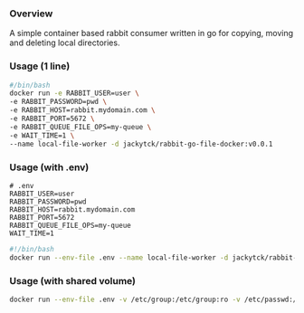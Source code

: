### Overview
A simple container based rabbit consumer written in go for copying, moving and deleting local directories.

### Usage (1 line)
``` bash
#/bin/bash
docker run -e RABBIT_USER=user \
-e RABBIT_PASSWORD=pwd \
-e RABBIT_HOST=rabbit.mydomain.com \
-e RABBIT_PORT=5672 \
-e RABBIT_QUEUE_FILE_OPS=my-queue \
-e WAIT_TIME=1 \
--name local-file-worker -d jackytck/rabbit-go-file-docker:v0.0.1
```

### Usage (with .env)
``` text
# .env
RABBIT_USER=user
RABBIT_PASSWORD=pwd
RABBIT_HOST=rabbit.mydomain.com
RABBIT_PORT=5672
RABBIT_QUEUE_FILE_OPS=my-queue
WAIT_TIME=1
```

``` bash
#!/bin/bash
docker run --env-file .env --name local-file-worker -d jackytck/rabbit-go-file-docker:v0.0.1
```

### Usage (with shared volume)
``` bash
docker run --env-file .env -v /etc/group:/etc/group:ro -v /etc/passwd:/etc/passwd:ro -u $( id -u $USER ):$( id -g $USER ) -v /mnt/data/drive:/home/drive --name local-file-worker -d jackytck/rabbit-go-file-docker:v0.0.1
```
